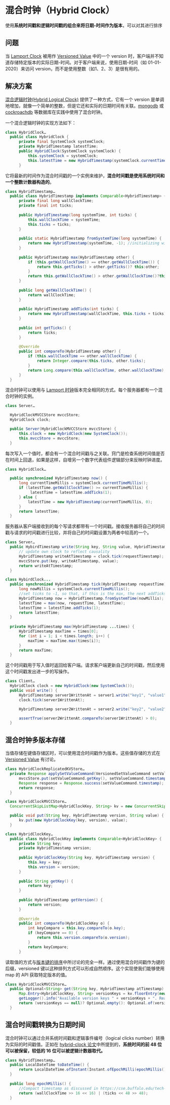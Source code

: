 

# 混合时钟（Hybrid Clock）

使用**系统时间戳和逻辑时间戳的组合来将日期-时间作为版本**，可以对其进行排序

## 问题

当 [Lamport Clock](Lamport-Clock.md) 被用作 [Versioned Value](Versioned-Value.md) 中的一个 version 时，客户端并不知道存储特定版本的实际日期-时间。对于客户端来说，使用日期-时间（如 01-01-2020）来访问 version，而不是使用整数（如1、2、3）是很有用的。

## 解决方案

[混合逻辑时钟(Hybrid Logical Clock)](https://cse.buffalo.edu/tech-reports/2014-04.pdf) 提供了一种方式，它有一个 version 是单调地增加，就像一个简单的整数，但是它还和实际的日期时间有关联。[mongodb](https://www.mongodb.com/blog/post/transactions-background-part-4-the-global-logical-clock) 或 [cockroachdb](https://www.cockroachlabs.com/docs/stable/architecture/transaction-layer.html) 等数据库在实践中使用了混合时钟。

一个混合逻辑时钟的实现方法如下：

```java
class HybridClock… 
  public class HybridClock {
      private final SystemClock systemClock;
      private HybridTimestamp latestTime;
      public HybridClock(SystemClock systemClock) {
          this.systemClock = systemClock;
          this.latestTime = new HybridTimestamp(systemClock.currentTimeMillis(), 0);
      }
```

它将最新的时间作为混合时间戳的一个实例来维护，**混合时间戳是使用系统时间和一个整数计数器构造的**。

```java
class HybridTimestamp… 
  public class HybridTimestamp implements Comparable<HybridTimestamp> {
  	  private final long wallClockTime;
      private final int ticks;
  
      public HybridTimestamp(long systemTime, int ticks) {
          this.wallClockTime = systemTime;
          this.ticks = ticks;
      }
  
      public static HybridTimestamp fromSystemTime(long systemTime) {
          return new HybridTimestamp(systemTime, -1); //initializing with -1 so that addTicks resets it to 0
      }
  
      public HybridTimestamp max(HybridTimestamp other) {
          if (this.getWallClockTime() == other.getWallClockTime()) {
              return this.getTicks() > other.getTicks()? this:other;
          }
          return this.getWallClockTime() > other.getWallClockTime()?this:other;
      }
  
      public long getWallClockTime() {
          return wallClockTime;
      }
  
      public HybridTimestamp addTicks(int ticks) {
          return new HybridTimestamp(wallClockTime, this.ticks + ticks);
      }
  
      public int getTicks() {
          return ticks;
      }
  
      @Override
      public int compareTo(HybridTimestamp other) {
          if (this.wallClockTime == other.wallClockTime) {
              return Integer.compare(this.ticks, other.ticks);
          }
          return Long.compare(this.wallClockTime, other.wallClockTime);
      }
  }
```

混合时钟可以使用与 [Lamport 时钟](Lamport-Clock.md)版本完全相同的方式。每个服务器都有一个混合时钟的实例。

```java
class Server…

  HybridClockMVCCStore mvccStore;
  HybridClock clock;

  public Server(HybridClockMVCCStore mvccStore) {
      this.clock = new HybridClock(new SystemClock());
      this.mvccStore = mvccStore;
  }
```

每次写入一个值时，都会有一个混合时间戳与之关联。窍门是检查系统时间值是否在时间上回退，如果是这样，自增另一个数字代表组件逻辑部分来反映时钟进度。

```java
class HybridClock…

  public synchronized HybridTimestamp now() {
      long currentTimeMillis = systemClock.currentTimeMillis();
      if (latestTime.getWallClockTime() >= currentTimeMillis) {
           latestTime = latestTime.addTicks(1);
      } else {
          latestTime = new HybridTimestamp(currentTimeMillis, 0);
      }
      return latestTime;
  }
```

服务器从客户端接收到的每个写请求都带有一个时间戳。接收服务器将自己的时间戳与请求的时间戳进行比较，并将自己的时间戳设置为两者中较高的一个。

```java
class Server… 
  public HybirdTimestamp write(String key, String value, HybridTimestamp requestTimestamp) {
      // update own clock to reflect causality
      HybridTimestamp writeAtTimestamp = clock.tick(requestTimestamp);
      mvccStore.put(key, writeAtTimestamp, value);
      return writeAtTimestamp;
  }

class HybirdClock...
  public synchronized HybridTimestamp tick(HybridTimestamp requestTime) {
      long nowMillis = systemClock.currentTimeMillis();
      //set ticks to -1, so that, if this is the max, the next addTicks reset it to zero.
      HybridTimestamp now = HybridTimestamp.fromSystemTime(nowMillis);
      latestTime = max(now, requestTime, latestTime);
      latestTime = latestTime.addTicks(1);
      return latestTime;
  }
  
  private HybridTimestamp max(HybridTimestamp ...times) {
      HybridTimestamp maxTime = times[0];
      for (int i = 1; i < times.length; i++) {
          maxTime = maxTime.max(times[i]);
      }
      return maxTime;
  }
```

这个时间戳用于写入值时返回给客户端。请求客户端更新自己的时间戳，然后使用这个时间戳发出进一步的写操作。

```java
class Client… 
  HybridClock clock = new HybridClock(new SystemClock());
  public void write() {
      HybridTimestamp server1WrittenAt = server1.write("key1", "value1", clock.now());
      clock.tick(server1WrittenAt);

      HybridTimestamp server2WrittenAt = server2.write("key2", "value2", clock.now());

      assertTrue(server2WrittenAt.compareTo(server1WrittenAt) > 0);
  }
```

## 混合时钟多版本存储

当值存储在键值存储区时，可以使用混合时间戳作为版本。这些值存储的方式在 [Versioned Value](Versioned-Value.md) 有讨论。

```java
class HybridClockReplicatedKVStore… 
  private Response applySetValueCommand(VersionedSetValueCommand setValueCommand) {
      mvccStore.put(setValueCommand.getKey(), setValueCommand.timestamp, setValueCommand.value);
      Response response = Response.success(setValueCommand.timestamp);
      return response;
  }

class HybridClockMVCCStore… 
  ConcurrentSkipListMap<HybridClockKey, String> kv = new ConcurrentSkipListMap<>();

  public void put(String key, HybridTimestamp version, String value) {
      kv.put(new HybridClockKey(key, version), value);
  }

class HybridClockKey…
  public class HybridClockKey implements Comparable<HybridClockKey> {
      private String key;
      private HybridTimestamp version;
  
      public HybridClockKey(String key, HybridTimestamp version) {
          this.key = key;
          this.version = version;
      }
  
      public String getKey() {
          return key;
      }
  
      public HybridTimestamp getVersion() {
          return version;
      }
  
      @Override
      public int compareTo(HybridClockKey o) {
          int keyCompare = this.key.compareTo(o.key);
          if (keyCompare == 0) {
              return this.version.compareTo(o.version);
          }
          return keyCompare;
      }
```

读取值的方式与[版本键的排序](https://github.com/MarsonShine/MS.Microservice/blob/master/docs/patterns-of-distributed-systems/Versioned-Value.md#%E7%89%88%E6%9C%AC%E9%94%AE%E7%9A%84%E6%8E%92%E5%BA%8F)中所讨论的完全一样。通过使用混合时间戳作为键的后缀，versioned 键以这种排列方式可以形成自然顺序。这个实现使我们能够使用 map 的 API 获取特定版本的值。

```java
class HybridClockMVCCStore…
  public Optional<String> get(String key, HybridTimestamp atTimestamp) {
      Map.Entry<HybridClockKey, String> versionKeys = kv.floorEntry(new HybridClockKey(key, atTimestamp));
      getLogger().info("Available version keys " + versionKeys + ". Reading@" + versionKeys);
      return (versionKeys == null)? Optional.empty(): Optional.of(versionKeys.getValue());
  }
```

## 混合时间戳转换为日期时间

混合时钟可以通过合并系统时间戳和逻辑事件编号（logical clicks number）转换为实际的时间戳值。正如在 [hybrid-clock 论文](https://cse.buffalo.edu/tech-reports/2014-04.pdf)中所提到的，**系统时间的前 48 位可以被保留，较低的 16 位可以被逻辑计数器取代。**

```java
class HybridTimestamp… 
  public LocalDateTime toDateTime() {
      return LocalDateTime.ofInstant(Instant.ofEpochMilli(epochMillis()), ZoneOffset.UTC);
  }
  
  public long epochMillis() {
      //Compact timestamp as discussed in https://cse.buffalo.edu/tech-reports/2014-04.pdf.
      return (wallClockTime >> 16 << 16) | (ticks << 48 >> 48);
  }
```


